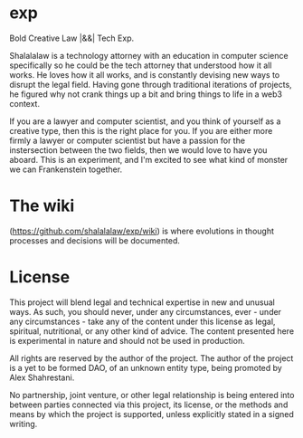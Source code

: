 # exp
Bold Creative Law |&amp;&amp;| Tech Exp.

Shalalalaw is a technology attorney with an education in computer science specifically so he could be the tech attorney that understood how it all works. He loves how it all works, and is constantly devising new ways to disrupt the legal  field. Having gone through traditional iterations of projects, he figured why not crank things up a bit and bring things to life in a web3 context. 

If you are a lawyer and computer scientist, and you think of yourself as a creative type, then this is the right place for you. If you are either more firmly a lawyer or computer scientist but have a passion for the instersection between the two fields, then we would love to have you aboard. This is an experiment, and I'm excited to see what kind of monster we can Frankenstein together.

# The wiki
<The wiki>(https://github.com/shalalalaw/exp/wiki) is where evolutions in thought processes and decisions will be documented.

# License
This project will blend legal and technical expertise in new and unusual ways. As such, you should never, under any circumstances, ever - under any circumstances - take any of the content under this license as legal, spiritual, nutritional, or any other kind of advice. The content presented here is experimental in nature and should not be used in production. 

All rights are reserved by the author of the project. The author of the project is a yet to be formed DAO, of an unknown entity type, being promoted by Alex Shahrestani.

No partnership, joint venture, or other legal relationship is being entered into between parties connected via this project, its license, or the methods and means by which the project is supported, unless explicitly stated in a signed writing.
